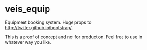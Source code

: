 veis_equip
==========

Equipment booking system. Huge props to http://twitter.github.io/bootstrap/.

This is a proof of concept and not for production. Feel free to use in whatever way you like.